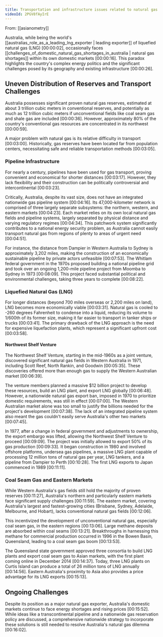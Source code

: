 ```yaml
---
title: Transportation and infrastructure issues related to natural gas in Australia
videoId: 2PGV8fAyIrE
---
```


From: [[asianometry]] <br/> 

Australia, while being the world's [[australias_role_as_a_leading_lng_exporter | leading exporter]] of liquefied natural gas (LNG) <a class="yt-timestamp" data-t="00:00:02">[00:00:02]</a>, occasionally faces [[challenges_of_domestic_natural_gas_shortages_in_australia | natural gas shortages]] within its own domestic markets <a class="yt-timestamp" data-t="00:00:16">[00:00:16]</a>. This paradox highlights the country's complex energy politics and the significant challenges posed by its geography and existing infrastructure <a class="yt-timestamp" data-t="00:00:26">[00:00:26]</a>.

## Uneven Distribution of Reserves and Transport Challenges

Australia possesses significant proven natural gas reserves, estimated at about 3 trillion cubic meters in conventional reserves, and potentially as much as 12 trillion cubic meters if unconventional fields like coal seam gas and shale gas are included <a class="yt-timestamp" data-t="00:00:36">[00:00:36]</a>. However, approximately 80% of the country's conventional gas resources are concentrated in its northwest <a class="yt-timestamp" data-t="00:00:59">[00:00:59]</a>.

A major problem with natural gas is its relative difficulty in transport <a class="yt-timestamp" data-t="00:03:00">[00:03:00]</a>. Historically, gas reserves have been located far from population centers, necessitating safe and reliable transportation methods <a class="yt-timestamp" data-t="00:03:05">[00:03:05]</a>.

### Pipeline Infrastructure

For nearly a century, pipelines have been used for gas transport, proving convenient and economical for shorter distances <a class="yt-timestamp" data-t="00:03:17">[00:03:17]</a>. However, they lack flexibility and their construction can be politically controversial and intercontinental <a class="yt-timestamp" data-t="00:03:23">[00:03:23]</a>.

Critically, Australia, despite its vast size, does not have an integrated nationwide gas pipeline system <a class="yt-timestamp" data-t="00:04:16">[00:04:16]</a>. Its 47,000-kilometer network is comprised of three largely separate subsystems: the northern, western, and eastern markets <a class="yt-timestamp" data-t="00:04:23">[00:04:23]</a>. Each market relies on its own local natural gas fields and pipeline systems, largely separated by physical distance and varying regulatory regimes <a class="yt-timestamp" data-t="00:04:34">[00:04:34]</a>. This patchwork system significantly contributes to a national energy security problem, as Australia cannot easily transport natural gas from regions of plenty to areas of urgent need <a class="yt-timestamp" data-t="00:04:51">[00:04:51]</a>.

For instance, the distance from Dampier in Western Australia to Sydney is approximately 3,202 miles, making the construction of an economically sustainable pipeline by private actors unfeasible <a class="yt-timestamp" data-t="00:07:53">[00:07:53]</a>. The Whitlam federal government in the 1970s proposed building a national pipeline grid and took over an ongoing 1,200-mile pipeline project from Moomba to Sydney in 1973 <a class="yt-timestamp" data-t="00:08:09">[00:08:09]</a>. This project faced substantial political and environmental challenges, taking three years to complete <a class="yt-timestamp" data-t="00:08:22">[00:08:22]</a>.

### Liquefied Natural Gas (LNG)

For longer distances (beyond 700 miles overseas or 2,200 miles on land), LNG becomes more economically viable <a class="yt-timestamp" data-t="00:03:31">[00:03:31]</a>. Natural gas is cooled to -260 degrees Fahrenheit to condense into a liquid, reducing its volume to 1/600th of its former size, making it far easier to transport in tanker ships or trucks <a class="yt-timestamp" data-t="00:03:41">[00:03:41]</a>. The primary drawback of the LNG approach is the need for expensive liquefaction plants, which represent a significant upfront cost <a class="yt-timestamp" data-t="00:03:58">[00:03:58]</a>.

#### Northwest Shelf Venture
The Northwest Shelf Venture, starting in the mid-1960s as a joint venture, discovered significant natural gas fields in Western Australia in 1971, including Scott Reef, North Rankin, and Goodwin <a class="yt-timestamp" data-t="00:05:35">[00:05:35]</a>. These discoveries offered more than enough gas to supply the Western Australian market <a class="yt-timestamp" data-t="00:06:39">[00:06:39]</a>.

The venture members planned a massive $12 billion project to develop these resources, build an LNG plant, and export LNG globally <a class="yt-timestamp" data-t="00:06:48">[00:06:48]</a>. However, a nationwide natural gas export ban, imposed in 1970 to prioritize domestic requirements, was still in effect <a class="yt-timestamp" data-t="00:07:00">[00:07:00]</a>. The Western Australian market alone was too small to justify the billions needed for the project's development <a class="yt-timestamp" data-t="00:07:38">[00:07:38]</a>. The lack of an integrated pipeline system also meant the gas couldn't easily serve Australia's other two markets <a class="yt-timestamp" data-t="00:07:45">[00:07:45]</a>.

In 1977, after a change in federal government and adjustments to ownership, the export embargo was lifted, allowing the Northwest Shelf Venture to proceed <a class="yt-timestamp" data-t="00:09:09">[00:09:09]</a>. The project was initially allowed to export 50% of its gas production <a class="yt-timestamp" data-t="00:09:33">[00:09:33]</a>. It began construction in 1980 and involved offshore platforms, undersea gas pipelines, a massive LNG plant capable of processing 12 million tons of natural gas per year, LNG tankers, and a pipeline from Dampier to Perth <a class="yt-timestamp" data-t="00:10:28">[00:10:28]</a>. The first LNG exports to Japan commenced in 1989 <a class="yt-timestamp" data-t="00:11:11">[00:11:11]</a>.

### Coal Seam Gas and Eastern Markets

While Western Australia's gas fields still hold the majority of proven reserves <a class="yt-timestamp" data-t="00:11:27">[00:11:27]</a>, Australia's northern and particularly eastern markets face significant supply challenges <a class="yt-timestamp" data-t="00:11:59">[00:11:59]</a>. The eastern market, covering Australia's largest and fastest-growing cities (Brisbane, Sydney, Adelaide, Melbourne, and Hobart), lacks conventional natural gas fields <a class="yt-timestamp" data-t="00:12:06">[00:12:06]</a>.

This incentivized the development of unconventional natural gas, especially coal seam gas, in the eastern regions <a class="yt-timestamp" data-t="00:13:06">[00:13:06]</a>. Large methane deposits are absorbed within coal seams <a class="yt-timestamp" data-t="00:13:21">[00:13:21]</a>. Breakthroughs in harnessing this methane for commercial production occurred in 1996 in the Bowen Basin, Queensland, leading to a coal seam gas boom <a class="yt-timestamp" data-t="00:13:53">[00:13:53]</a>.

The Queensland state government approved three consortia to build LNG plants and export coal seam gas to Asian markets, with the first plant coming online in December 2014 <a class="yt-timestamp" data-t="00:14:37">[00:14:37]</a>. Today, three LNG plants on Curtis Island can produce a total of 26 million tons of LNG annually <a class="yt-timestamp" data-t="00:14:56">[00:14:56]</a>. Eastern Australia's proximity to Asia also provides a price advantage for its LNG exports <a class="yt-timestamp" data-t="00:15:13">[00:15:13]</a>.

## Ongoing Challenges

Despite its position as a major natural gas exporter, Australia's domestic markets continue to face energy shortages and rising prices <a class="yt-timestamp" data-t="00:15:52">[00:15:52]</a>. While ideas like a transcontinental pipeline and a nationwide gas reservation policy are discussed, a comprehensive nationwide strategy to incorporate these solutions is still needed to resolve Australia's natural gas dilemma <a class="yt-timestamp" data-t="00:16:02">[00:16:02]</a>.